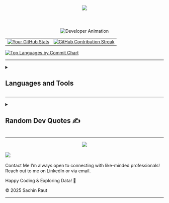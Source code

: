 <h1 align="center">
  <a href="#">
    <img src="https://readme-typing-svg.herokuapp.com/?font=Righteous&color=blue&size=35&center=true&vCenter=true&width=500&height=70&duration=2600&lines=Hi+There!+👋;+I'm+Sachin+Raut!" />
  </a>
</h1>

<br />

<p align="center">
  <img src="https://media0.giphy.com/media/v1.Y2lkPTc5MGI3NjExZnRiYWtnZ2czMnc1Z3dtdGk0ZnFhM3dwd2E5NzdsdTRrbjhlMnZpMSZlcD12MV9pbnRlcm5hbF9naWZfYnlfaWQmY3Q9Zw/qgQUggAC3Pfv687qPC/giphy.gif" alt="Developer Animation" />
</p>

<table>
  <tr>
    <td>
      <a href="https://github.com/sachinraut2500">
        <img alt="Your GitHub Stats" src="https://github-readme-stats.vercel.app/api?username=sachinraut2500&show_icons=true&theme=radical" />
      </a>
    </td>
    <td>
      <a href="https://github.com/sachinraut2500">
        <img alt="GitHub Contribution Streak" src="https://github-readme-streak-stats.herokuapp.com/?user=sachinraut2500&theme=radical" />
      </a>
    </td>
  </tr>
</table>

<a href="https://github.com/sachinraut2500">
  <img alt="Top Languages by Commit Chart" src="https://github-readme-stats.vercel.app/api/top-langs/?username=sachinraut2500&langs_count=8&layout=compact&theme=radical" />
</a>

---

<details>
  <summary><h2>Languages and Tools</h2></summary>

<p align="left">
  <!-- Add your icons here -->
  <img src="https://raw.githubusercontent.com/devicons/devicon/master/icons/python/python-original.svg" alt="python" width="40" height="40" />
  <img src="https://img.icons8.com/color/48/000000/github.png" alt="GitHub" width="40" height="40" />
  <img src="https://img.icons8.com/color/48/000000/javascript.png" alt="JavaScript" width="40" height="40" />
  <!-- Add more as you like -->
</p>

</details>

---

<details>
  <summary><h2>Random Dev Quotes ✍️</h2></summary>

<h3>Motivational</h3>
<p align="center">
  <img src="https://quotes-github-readme.vercel.app/api?type=motivational&theme=tokyonight" alt="Motivational Quote" />
</p>

<h3>Inspirational</h3>
<p align="center">
  <img src="https://quotes-github-readme.vercel.app/api?type=inspirational&theme=tokyonight" alt="Inspirational Quote" />
</p>

<h3>Humorous</h3>
<p align="center">
  <img src="https://quotes-github-readme.vercel.app/api?type=humor&theme=tokyonight" alt="Humorous Quote" />
</p>

<h3>Life</h3>
<p align="center">
  <img src="https://quotes-github-readme.vercel.app/api?type=life&theme=tokyonight" alt="Life Quote" />
</p>

</details>

---

<p align="center">
  <img src="https://capsule-render.vercel.app/api?type=waving&color=gradient&height=100&section=footer" />
</p>

<img src="https://profile-counter.glitch.me/sachinraut2500/count.svg" width="1000" />




Contact Me
I’m always open to connecting with like-minded professionals!
Reach out to me on LinkedIn or via email.

Happy Coding & Exploring Data! 🚀

© 2025 Sachin Raut 
____________________
